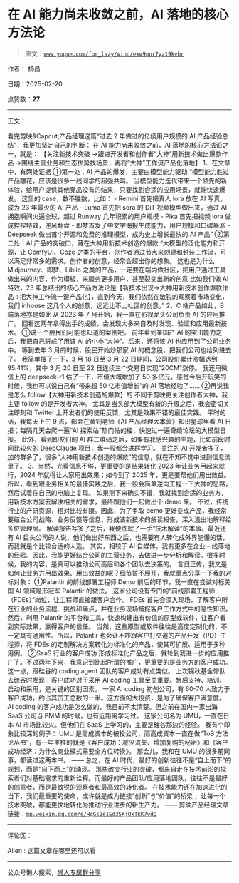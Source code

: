 # 在 AI 能力尚未收敛之前，AI 落地的核心方法论

> 原文：[`www.yuque.com/for_lazy/wind/exw9qnr7yz19kvbr`](https://www.yuque.com/for_lazy/wind/exw9qnr7yz19kvbr)

作者： 杨昌

日期：2025-02-20

点赞数：**27**

* * *

正文：

看完剪映&Capcut;产品经理这篇“过去 2 年做过的亿级用户规模的 AI 产品经验总结”，我更加坚定自己的判断：
在 AI 能力尚未收敛之前，AI 落地的核心方法论之一，就是： 【关注新技术突破 ->跟进开发者和创作者“大神”用新技术做出爆款作品
->围绕主营业务和生态优势找场景，再将“大神”工作流产品化落地】 1、在文章中，有两处证据 ①第一处：AI 产品的爆发，主要由模型能力驱动
“模型能力胜过产品雕花，应该是很多一线同学的超强共鸣。
当模型能力迭代带来一个领先的新体验，给用户提供其他竞品没有的结果，只要找到合适的应用场景，就能快速爆发。 这里的 case，数不胜数，比如： - Remini 首先把真人 lora 放在 AI 写真，成为 23 年最火的 AI 产品 - Luma 首先把 sora 的 DiT 视频模型做出来，通过 AI 拥抱瞬间火遍全球，超过 Runway 几年积累的用户规模 - Pika 首先把视频 lora 做成捏捏特效，逆风翻盘 - 即梦首发了中文字海报生成能力，用户规模和口碑暴涨 - Deepseek 做出首个开源和免费的推理模型，成为史上增长最快的 AI 产品” ②第二处：AI 产品的突破口，藏在大神用新技术创造的爆款
“大模型的泛化能力和开源，让 ComfyUI、Coze 之类的平台，创作者通过节点来创建和封装工作流，可以满足非常多的需求。创作者的创意，经常会超出你的想象。
这也是为什么 Midjourney、即梦、Liblib 之类的产品，一定要在端内做社区，把用户通过工具做出来的内容，作为模板，来服务更多用户，甚至裂变出新的创意
比如我们做 AI 特效，23 年总结出的核心产品方法论是【新技术出现->大神用新技术创作爆款作品->把大神工作流一键产品化】，直到今天，我们依然在敏锐的观察着市场变化，我们 inhouse 这几个人的创意，远远比不上社区的创意。”
2、C 端产品如此，B 端落地亦是如此 从 2023 年 7 月开始，我一直在影视龙头公司负责 AI 的应用推广。
回看这两年拿得出手的成绩，会发现大多来自及时发现、验证和应用最新技术。 ①说一个股民们可能也知道的案例吧。 前年看到某国产 AI
的突出能力之后，我把自己玩成了用该 AI 的小小“大神”。后来，还将该 AI 也应用到了公司业务中。
等到去年 3 月的时候，股民开始炒那家 AI 的概念股，把我们公司也给列进去了。
我简单搜了一下，3 月 18 日至 3 月 22 日期间，公司股价累计涨幅达到 95.41%，其中 3 月 20 日至 22 日连续三个交易日实现"20CM"涨停。 我还用微信上的
deepseek-r1 估了一下，市值大概增加了 50 多亿元。感觉今后开玩笑的时候，我也可以说自己有“带来超 50 亿市值增长”的 AI 落地经验了……
②再说我是怎么 follow【大神用新技术创造的爆款】的 不同于剪映更关注创作者大神，我主要 follow 的是开发者大神。
尤其是当头部大模型有新的升级之后，我会密切关注即刻和 Twitter 上开发者们的使用反馈，尤其是效果不错的最佳实践。 平时的话，我每天上午 9
点，都会在黄钊老师《AI 产品经理大本营》知识星球里看 AI 日报；每隔几天会爬一遍“AI 探索站”热门帖的楼，快速过一遍奇绩论坛的大模型日报。
此外，看到即友们的 AI 群二维码之后，如果有我感兴趣的主题，比如前段时间比较火的 DeepClaude 项目，我一般都会进群学习。
关注的 AI 开发者多了，加的群多了，很多“大神用新技术创造的爆款”的信息，就在不知不觉中进到信息流里了。 3、当然，光看信息不够，更重要的是结果转化
2023 年让业务用起来就行，2024 年就得让大家用出效果；如今到了 2025 年，更是要帮他们用出效益。
所以，看到跟业务相关的最佳实践之后，我一般会简单逆向工程一下大神的思路，然后试着在自己的电脑上复现。
如果测下来确实不错，我就找到合适的业务方，用新技术方案去解决相关的需求，最终跟他们一起做出个 demo 来。
不过，传统行业的产研资源，相对比较有限。因此，为了争取 demo 更好变成产品，我经常要结合公司战略、业务反馈等信息，形成该新技术的解读报告，深入浅出地解释给多位管理层。
解读报告写多了之后，我便练就了一手“技术解读”的本事。最近还有 AI
巨头公司的人说，他们做出好东西之后，也需要有人转化成外界能懂的话，而我就是个比较合适的人选。
其实，相较于 AI 自媒体，我有更多在企业一线落地的经验。因此，我能更好结合公司的主营业务，去做进一步分析和解读。很多时候，我的内容，是真可以推动公司高层和各个团队去决策的。
言归正传，我又是如何让业务方用出效果、用出效益的呢？细节暂不展开，我就重点分享一下我的对标对象： ①Palantir 的前线部署工程师 Demo
前后的环节，我一直在尝试对标美国 AI 领域隐形冠军 Palantir 的做法。 这家公司设有专门的“前线部署工程师（FDEs）”岗位，让工程师直接跟客户合作。
FDEs 首先会深入现场，了解客户所在行业的业务流程、挑战和痛点，并在业务现场捕捉客户工作方式中的隐性知识。
然后，利用 Palantir 的平台和工具，快速构建出有价值的原型或软件，让客户看到实际效果，赢得客户的信任。
当然，这些原型或软件往往是高度定制化的，不一定具有通用性。所以，Palantir 也会让不咋跟客户打交道的产品开发（PD）工程师，将 FDEs 的定制解决方案转化为标准化的产品，使其可扩展、适用于多种用例。
②SaaS 行业的客户成功 形成标准化产品之后，就轮到我进一步的应用推广了。不过两年下来，我意识到比起所谓的推广，更重要的是业务方的客户成功。
这一点，跟硅谷的 coding agent 团队的客户成功有点类似。 上次锦秋基金带队去硅谷时发现：客户成功对于采用 AI
coding 工具至关重要。售后支持、培训、启动和采用，是关键的区别因素。 一家 AI coding 初创公司，有 60-70
人致力于客户成功，约占其员工总数的一半。这方面的大投资，是为了确保客户满意度。 AI
coding 的客户成功是怎么做的，我目前不太清楚。但之前在国内一家出海 SaaS 公司当 PMM 的时候，也有近距离学习过。
这家公司名为 UMU，一直在日本 AI 市场比较火。但他们在 SaaS 上学习的，主要是硅谷那边的经验。 我有个印象比较深的例子：
UMU 是高成资本的被投公司，而高成资本一直在做“ToB
方法论丛书”，有一年主推的就是《客户成功：减少流失、增加复购的秘密》和《客户成功经济：为什么商业模式需要全方位转换》。 那会儿，我和在 UMU
的很多前同事，都读过这两本书。 —— 总之，在 AI 时代，最好的创新往往不是“自上而下”的规划，而是“自下而上”的涌现。
那些改变行业的突破，都来自走在技术前沿的探索者们对基础需求的重新诠释。而最好的产品团队/应用落地团队，往往不是最好的创意者，而是最敏锐的观察者和最高效的转化者。
在技术能力还在加速进化的当下，我们最重要的使命，或许就是成为链接“创新”与“价值”的桥梁 ，让每一个技术突破，都能更快地转化为推动行业进步的新生产力。 ——
剪映产品经理文章链接：[`mp.weixin.qq.com/s/HgGs2e1Ed3SKjOxTkK7vdQ`](https://mp.weixin.qq.com/s/HgGs2e1Ed3SKjOxTkK7vdQ)

* * *

评论区：

Allen : 这篇文章在哪里还可以看

* * *

公众号懒人搜索，[懒人专属群分享](https://lazybook.fun/#/blog/group)